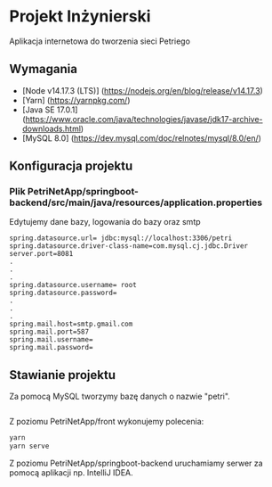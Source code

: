 # Projekt Inżynierski
Aplikacja internetowa do tworzenia sieci Petriego
## Wymagania
- [Node v14.17.3 (LTS)] (https://nodejs.org/en/blog/release/v14.17.3)
- [Yarn] (https://yarnpkg.com/)
- [Java SE 17.0.1] (https://www.oracle.com/java/technologies/javase/jdk17-archive-downloads.html)
- [MySQL 8.0] (https://dev.mysql.com/doc/relnotes/mysql/8.0/en/)
## Konfiguracja projektu
### Plik **PetriNetApp/springboot-backend/src/main/java/resources/application.properties**
Edytujemy dane bazy, logowania do bazy oraz smtp
```application.properties
spring.datasource.url= jdbc:mysql://localhost:3306/petri
spring.datasource.driver-class-name=com.mysql.cj.jdbc.Driver
server.port=8081
.
.
.
spring.datasource.username= root
spring.datasource.password=
.
.
.
spring.mail.host=smtp.gmail.com
spring.mail.port=587
spring.mail.username=
spring.mail.password=
```
## Stawianie projektu
Za pomocą MySQL tworzymy bazę danych o nazwie "petri".
```
```
Z poziomu PetriNetApp/front wykonujemy polecenia: 
```powershell
yarn
yarn serve
```
Z poziomu PetriNetApp/springboot-backend uruchamiamy serwer za pomocą aplikacji np. IntelliJ IDEA.
